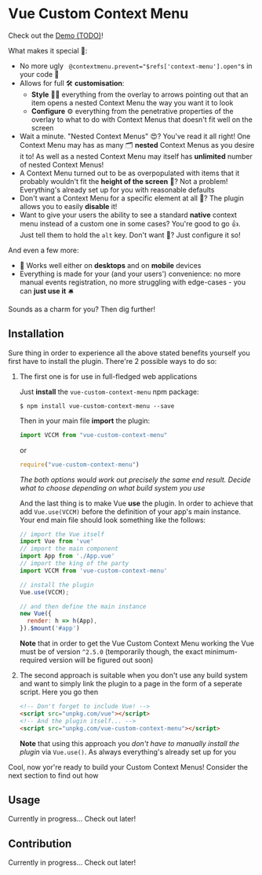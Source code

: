 # Vue Custom Context Menu

Check out the [Demo (TODO)](#)!

What makes it special 🌟:

* No more ugly ` @contextmenu.prevent="$refs['context-menu'].open"`s in your code 🎉
* Allows for full 🛠 **customisation**:
    * **Style** 💇‍♂️ everything from the overlay to arrows pointing out that an item opens a nested Context Menu the way you want it to look
    * **Configure** ⚙ everything from the penetrative properties of the overlay to what to do with Context Menus that doesn't fit well on the screen
* Wait a minute. "Nested Context Menus" 😍? You've read it all right! One Context Menu may has as many 🗂 **nested** Context Menus as you desire it to! As well as a nested Context Menu may itself has **unlimited** number of nested Context Menus!
* A Context Menu turned out to be as overpopulated with items that it probably wouldn't fit the **height of the screen** 😬? Not a problem! Everything's already set up for you with reasonable defaults
* Don't want a Context Menu for a specific element at all 🙅? The plugin allows you to easily **disable** it!
* Want to give your users the ability to see a standard **native** context menu instead of a custom one in some cases? You're good to go 👍. Just tell them to hold the `alt` key. Don't want 🤔? Just configure it so!

And even a few more:
* 📱 Works well either on **desktops** and on **mobile** devices
* Everything is made for your (and your users') convenience: no more manual events registration, no more struggling with edge-cases - you can **just use it** 🛎

Sounds as a charm for you? Then dig further!

## Installation

Sure thing in order to experience all the above stated benefits yourself you first have to install the plugin. There're 2 possible ways to do so:

1. The first one is for use in full-fledged web applications

    Just **install** the `vue-custom-context-menu` npm package:
    ```shell
    $ npm install vue-custom-context-menu --save
    ```
    Then in your main file **import** the plugin:
    ```javascript
    import VCCM from "vue-custom-context-menu"
    ```
    or
    ```javascript
    require("vue-custom-context-menu")
    ```
    *The both options would work out precisely the same end result. Decide what to choose depending on what build system you use*

    And the last thing is to make Vue **use** the plugin. In order to achieve that add `Vue.use(VCCM)` before the definition of your app's main instance. Your end main file should look something like the follows:

    ```javascript
    // import the Vue itself
    import Vue from 'vue'
    // import the main component
    import App from './App.vue'
    // import the king of the party
    import VCCM from 'vue-custom-context-menu'

    // install the plugin
    Vue.use(VCCM);

    // and then define the main instance
    new Vue({
      render: h => h(App),
    }).$mount('#app')
    ```
    **Note** that in order to get the Vue Custom Context Menu working the Vue must be of version `^2.5.0` (temporarily though, the exact minimum-required version will be figured out soon)

1. The second approach is suitable when you don't use any build system and want to simply link the plugin to a page in the form of a seperate script. Here you go then
    ```html
    <!-- Don't forget to include Vue! -->
    <script src="unpkg.com/vue"></script>
    <!-- And the plugin itself... -->
    <script src="unpkg.com/vue-custom-context-menu"></script>
    ```
    **Note** that using this approach you *don't have to manually install the plugin* via `Vue.use()`. As always everything's already set up for you

Cool, now yor're ready to build your Custom Context Menus! Consider the next section to find out how

## Usage

Currently in progress... Check out later!

## Contribution

Currently in progress... Check out later!
